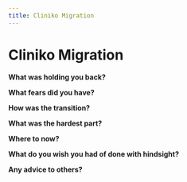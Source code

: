 ```yaml
---
title: Cliniko Migration
---
```


# Cliniko Migration

**What was holding you back?**

**What fears did you have?**

**How was the transition?**

**What was the hardest part?**

**Where to now?**

**What do you wish you had of done with hindsight?**

**Any advice to others?**

